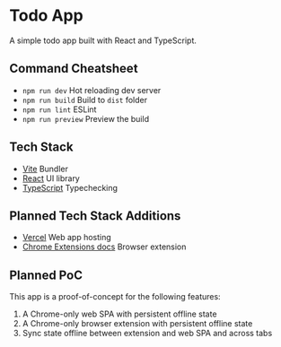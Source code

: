 # Todo App

A simple todo app built with React and TypeScript.

## Command Cheatsheet

- `npm run dev` Hot reloading dev server
- `npm run build` Build to `dist` folder
- `npm run lint` ESLint
- `npm run preview` Preview the build

## Tech Stack

- [Vite](https://vite.dev/guide/) Bundler
- [React](https://react.dev/) UI library
- [TypeScript](https://www.typescriptlang.org/docs/) Typechecking

## Planned Tech Stack Additions

- [Vercel](https://vercel.com/docs) Web app hosting
- [Chrome Extensions docs](https://developer.chrome.com/docs/extensions) Browser extension

## Planned PoC

This app is a proof-of-concept for the following features:

1. A Chrome-only web SPA with persistent offline state
2. A Chrome-only browser extension with persistent offline state
3. Sync state offline between extension and web SPA and across tabs
